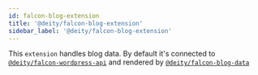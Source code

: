 ```yaml
---
id: falcon-blog-extension
title: '@deity/falcon-blog-extension'
sidebar_label: '@deity/falcon-blog-extension'
---
```


This `extension` handles blog data. By default it's connected to [`@deity/falcon-wordpress-api`](falcon-wordpress-api) and rendered by [`@deity/falcon-blog-data`](falcon-blog-data)
